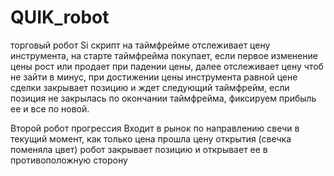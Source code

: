 # QUIK_robot
 торговый робот Si
 скрипт на таймфрейме отслеживает цену инструмента, на старте таймфрейма покупает, если первое изменение цены рост или продает при падении цены, далее отслеживает цену чтоб не зайти в минус, при достижении цены инструмента равной цене сделки закрывает позицию и ждет следующий таймфрейм, если позиция не закрылась по окончании таймфрейма, фиксируем прибыль ее и все по новой.
 
 
 Второй робот прогрессия
  Входит в рынок по направлению свечи в текущий момент, как только цена прошла цену открытия (свечка поменяла цвет) робот закрывает позицию и открывает ее в противоположную сторону